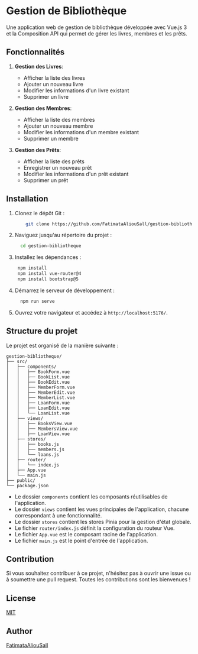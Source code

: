 # Gestion de Bibliothèque

Une application web de gestion de bibliothèque développée avec Vue.js 3 et la Composition API qui permet de gérer les livres, membres et les prêts.

## Fonctionnalités

1. **Gestion des Livres**:
   - Afficher la liste des livres
   - Ajouter un nouveau livre
   - Modifier les informations d'un livre existant
   - Supprimer un livre

2. **Gestion des Membres**:
   - Afficher la liste des membres
   - Ajouter un nouveau membre
   - Modifier les informations d'un membre existant
   - Supprimer un membre

3. **Gestion des Prêts**:
   - Afficher la liste des prêts
   - Enregistrer un nouveau prêt
   - Modifier les informations d'un prêt existant
   - Supprimer un prêt

## Installation

1. Clonez le dépôt Git :

   ```bash
       git clone https://github.com/FatimataAliouSall/gestion-bibliotheque.git
   ```

2. Naviguez jusqu'au répertoire du projet :

   ```bash
     cd gestion-bibliotheque
   ```

3. Installez les dépendances :

   ```bash
    npm install
    npm install vue-router@4
    npm install bootstrap@5                 
   ```
4. Démarrez le serveur de développement :

   ```bash
     npm run serve
   ```

5. Ouvrez votre navigateur et accédez à `http://localhost:5176/`.

## Structure du projet

Le projet est organisé de la manière suivante :

```
gestion-bibliotheque/
├── src/
│   ├── components/
│   │   ├── BookForm.vue
│   │   ├── BookList.vue
│   │   ├── BookEdit.vue
│   │   ├── MemberForm.vue
│   │   ├── MemberEdit.vue
│   │   ├── MemberList.vue
│   │   ├── LoanForm.vue
│   │   ├── LoanEdit.vue
│   │   └── LoanList.vue
│   ├── views/
│   │   ├── BooksView.vue
│   │   ├── MembersView.vue
│   │   ├── LoanView.vue
│   ├── stores/
│   │   ├── books.js
│   │   ├── members.js
│   │   └── loans.js
│   ├── router/
│   │   └── index.js
│   ├── App.vue
│   └── main.js
├── public/
└── package.json
```

- Le dossier `components` contient les composants réutilisables de l'application.
- Le dossier `views` contient les vues principales de l'application, chacune correspondant à une fonctionnalité.
- Le dossier `stores` contient les stores Pinia pour la gestion d'état globale.
- Le fichier `router/index.js` définit la configuration du routeur Vue.
- Le fichier `App.vue` est le composant racine de l'application.
- Le fichier `main.js` est le point d'entrée de l'application.

## Contribution

Si vous souhaitez contribuer à ce projet, n'hésitez pas à ouvrir une issue ou à soumettre une pull request. Toutes les contributions sont les bienvenues !


## License

[MIT](https://choosealicense.com/licenses/mit/)

## Author

[FatimataAliouSall](https://github.com/FatimataAliouSall/gestion-bibliotheque.git)


